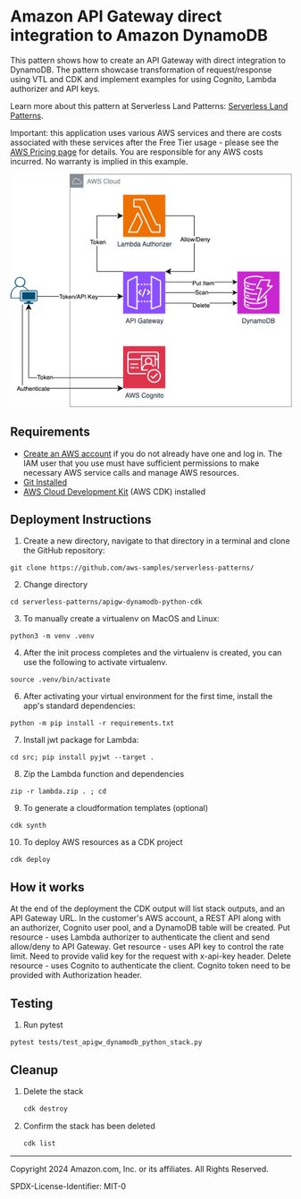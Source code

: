 
# Amazon API Gateway direct integration to Amazon DynamoDB

This pattern shows how to create an API Gateway with direct integration to DynamoDB. 
The pattern showcase transformation of request/response using VTL and CDK and implement examples for using Cognito, Lambda authorizer and API keys. 

Learn more about this pattern at Serverless Land Patterns: [Serverless Land Patterns](https://serverlessland.com/patterns/apigw-dynamodb-python-cdk).

Important: this application uses various AWS services and there are costs associated with these services after the Free Tier usage - please see the [AWS Pricing page](https://aws.amazon.com/pricing/) for details. You are responsible for any AWS costs incurred. No warranty is implied in this example.

![alt text](image.png)

## Requirements

* [Create an AWS account](https://portal.aws.amazon.com/gp/aws/developer/registration/index.html) if you do not already have one and log in. The IAM user that you use must have sufficient permissions to make necessary AWS service calls and manage AWS resources.
* [Git Installed](https://git-scm.com/book/en/v2/Getting-Started-Installing-Git)
* [AWS Cloud Development Kit](https://docs.aws.amazon.com/cdk/latest/guide/cli.html) (AWS CDK) installed

## Deployment Instructions

1. Create a new directory, navigate to that directory in a terminal and clone the GitHub repository:
```
git clone https://github.com/aws-samples/serverless-patterns/ 
```
2. Change directory
```
cd serverless-patterns/apigw-dynamodb-python-cdk
```
3. To manually create a virtualenv on MacOS and Linux:
```
python3 -m venv .venv
```
4. After the init process completes and the virtualenv is created, you can use the following to activate virtualenv.
```
source .venv/bin/activate
``` 
6. After activating your virtual environment for the first time, install the app's standard dependencies:
```
python -m pip install -r requirements.txt
```
7. Install jwt package for Lambda:
```
cd src; pip install pyjwt --target . 
```
8. Zip the Lambda function and dependencies 
```
zip -r lambda.zip . ; cd
```
9. To generate a cloudformation templates (optional)
```
cdk synth
```
10. To deploy AWS resources as a CDK project
```
cdk deploy 
```

## How it works
At the end of the deployment the CDK output will list stack outputs, and an API Gateway URL. In the customer's AWS account, a REST API along with an authorizer, Cognito user pool, and a DynamoDB table will be created.
Put resource - uses Lambda authorizer to authenticate the client and send allow/deny to API Gateway. 
Get resource - uses API key to control the rate limit. Need to provide valid key for the request with x-api-key header.
Delete resource - uses Cognito to authenticate the client. Cognito token need to be provided with Authorization header. 

## Testing
1. Run pytest
```
pytest tests/test_apigw_dynamodb_python_stack.py 
```
## Cleanup
 
1. Delete the stack
    ```bash
   cdk destroy
    ```
1. Confirm the stack has been deleted
    ```bash
    cdk list
    ```
----
Copyright 2024 Amazon.com, Inc. or its affiliates. All Rights Reserved.

SPDX-License-Identifier: MIT-0
